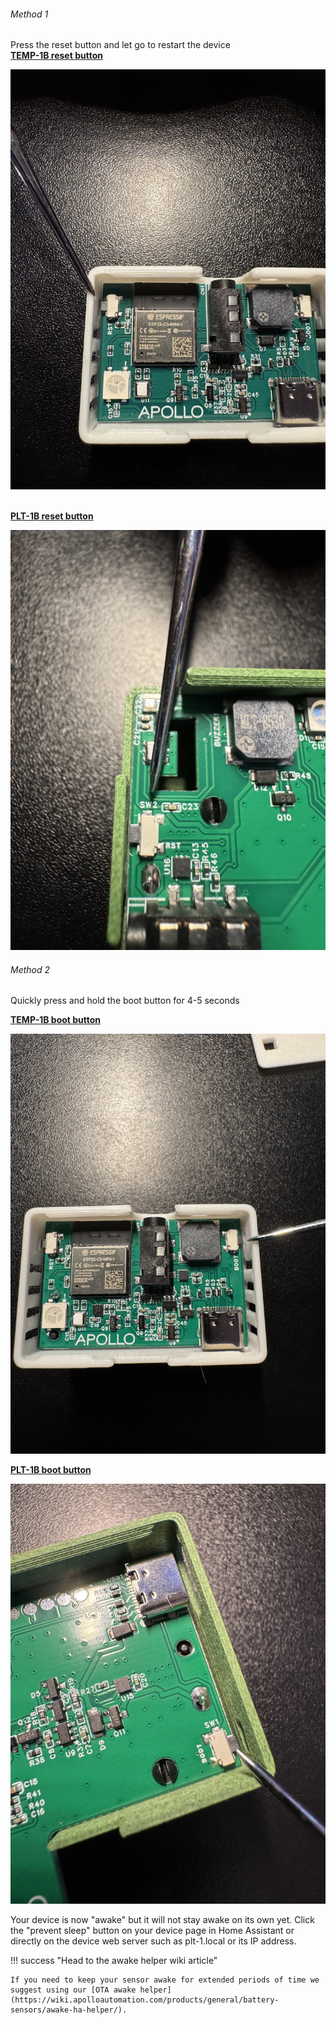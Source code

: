 ###### Method 1

Press the reset button and let go to restart the device<br><a href="https://wiki.apolloautomation.com/products/temp1b/troubleshooting/temp1b-boot-mode" target="_blank" rel="noreferrer nofollow noopener"><strong>TEMP-1B reset button</strong></a>

![](../../temp1/troubleshooting/assets/temp-1-reset-button-lid-off.jpg)

<br><a href="https://wiki.apolloautomation.com/products/plt1b/troubleshooting/plt1b-boot-mode/" target="_blank" rel="noreferrer nofollow noopener"><strong>PLT-1B reset button</strong></a>

![](../../../assets/plt-boot-mode-pic-6-1.jpg)

###### Method 2

Quickly press and hold the boot button for 4-5 seconds

<a href="https://wiki.apolloautomation.com/products/temp1b/troubleshooting/temp1b-boot-mode" target="_blank" rel="noopener"><strong>TEMP-1B boot button</strong></a>

![](../../../homey/products/temp1/troubleshooting/assets/temp-1b-boot-button-lid-off.jpg)

<a href="https://wiki.apolloautomation.com/products/plt1b/troubleshooting/plt1b-boot-mode/" target="_blank" rel="noreferrer nofollow noopener"><strong>PLT-1B boot button</strong></a>

![](../../../assets/plt-boot-mode-pic-2.jpg)

Your device is now "awake" but it will not stay awake on its own yet. Click the "prevent sleep" button on your device page in Home Assistant or directly on the device web server such as plt-1.local or its IP address.

!!! success "Head to the awake helper wiki article"

    If you need to keep your sensor awake for extended periods of time we suggest using our [OTA awake helper](https://wiki.apolloautomation.com/products/general/battery-sensors/awake-ha-helper/).